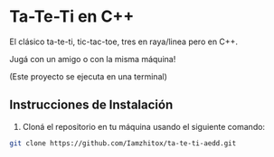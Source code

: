 # Ta-Te-Ti en C++

El clásico ta-te-ti, tic-tac-toe, tres en raya/linea pero en C++.

Jugá con un amigo o con la misma máquina!

(Este proyecto se ejecuta en una terminal)

## Instrucciones de Instalación

1. Cloná el repositorio en tu máquina usando el siguiente comando:

```bash
git clone https://github.com/Iamzhitox/ta-te-ti-aedd.git
